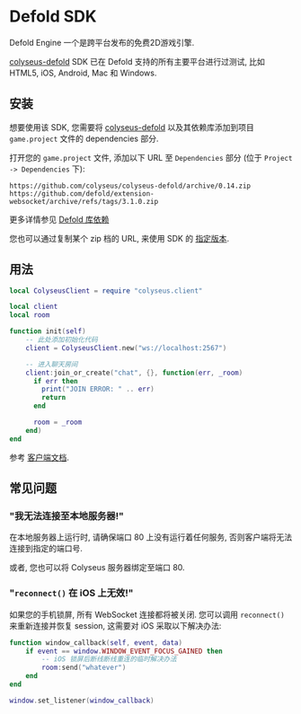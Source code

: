 # Defold SDK

Defold Engine 一个是跨平台发布的免费2D游戏引擎.

[colyseus-defold](https://github.com/colyseus/colyseus-defold) SDK 已在 Defold 支持的所有主要平台进行过测试, 比如 HTML5, iOS,  Android, Mac 和 Windows.

## 安装

想要使用该 SDK, 您需要将 [colyseus-defold](https://github.com/colyseus/colyseus-defold) 以及其依赖库添加到项目 `game.project` 文件的 dependencies 部分.

打开您的 `game.project` 文件, 添加以下 URL 至 `Dependencies` 部分 (位于 `Project -> Dependencies` 下):

    https://github.com/colyseus/colyseus-defold/archive/0.14.zip
    https://github.com/defold/extension-websocket/archive/refs/tags/3.1.0.zip

更多详情参见 [Defold 库依赖](http://www.defold.com/manuals/libraries/)

您也可以通过复制某个 zip 档的 URL, 来使用 SDK 的 [指定版本](https://github.com/colyseus/colyseus-defold/releases).

## 用法

```lua
local ColyseusClient = require "colyseus.client"

local client
local room

function init(self)
    -- 此处添加初始化代码
    client = ColyseusClient.new("ws://localhost:2567")

    -- 进入聊天房间
    client:join_or_create("chat", {}, function(err, _room)
      if err then
        print("JOIN ERROR: " .. err)
        return
      end

      room = _room
    end)
end
```

参考 [客户端文档](/client/).

## 常见问题

### "我无法连接至本地服务器!"

在本地服务器上运行时, 请确保端口 80 上没有运行着任何服务,
否则客户端将无法连接到指定的端口号.

或者, 您也可以将 Colyseus 服务器绑定至端口 80.

### "`reconnect()` 在 iOS 上无效!"

如果您的手机锁屏, 所有 WebSocket 连接都将被关闭. 您可以调用 `reconnect()` 来重新连接并恢复 session, 这需要对 iOS 采取以下解决办法:

```lua
function window_callback(self, event, data)
    if event == window.WINDOW_EVENT_FOCUS_GAINED then
        -- iOS 锁屏后断线断线重连的临时解决办法
        room:send("whatever")
    end
end

window.set_listener(window_callback)
```

